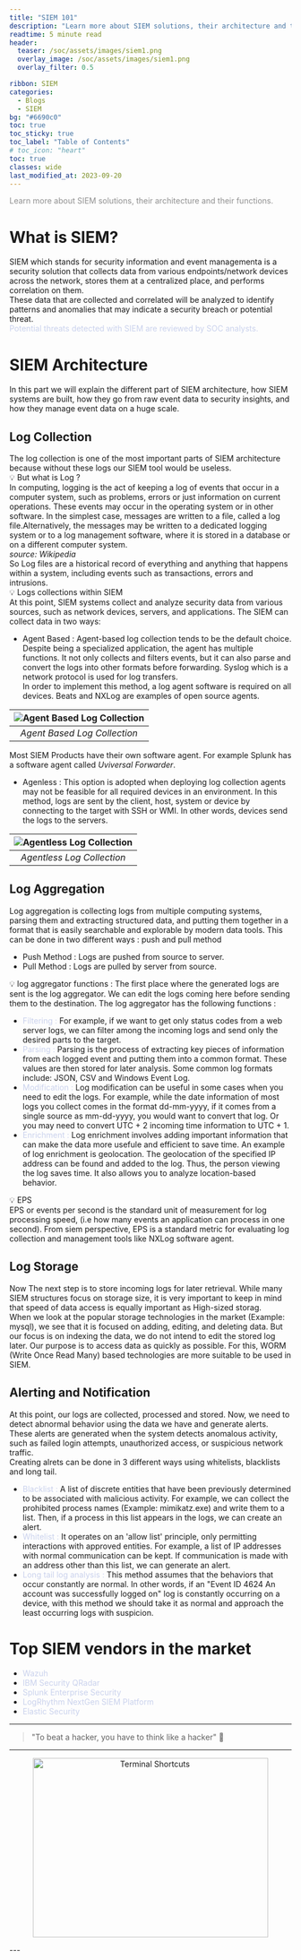 ```yaml
---
title: "SIEM 101"
description: "Learn more about SIEM solutions, their architecture and their functions."
readtime: 5 minute read
header:
  teaser: /soc/assets/images/siem1.png
  overlay_image: /soc/assets/images/siem1.png
  overlay_filter: 0.5

ribbon: SIEM
categories: 
  - Blogs
  - SIEM
bg: "#6690c0"
toc: true
toc_sticky: true
toc_label: "Table of Contents"
# toc_icon: "heart"
toc: true
classes: wide
last_modified_at: 2023-09-20
---
```

<span style="color:#909090">Learn more about SIEM solutions, their architecture and their functions.</span>


# What is SIEM?
SIEM which stands for security information and event managementa is a security solution that collects data from various endpoints/network devices across the network, stores them at a centralized place, and performs correlation on them.<br>
These data that are collected and correlated will be analyzed to identify patterns and anomalies that may indicate a security breach or potential threat.<br>
<span style="color:#cad2ed">Potential threats detected with SIEM are reviewed by SOC analysts. </span>

# SIEM Architecture
In this part we will explain the different part of SIEM architecture, how SIEM systems are built, how they go from raw event data to security insights, and how they manage event data on a huge scale.

## Log Collection
The log collection is one of the most important parts of SIEM architecture because without these logs our SIEM tool would be useless.<br>
💡 But what is Log ? <br>
In computing, logging is the act of keeping a log of events that occur in a computer system, such as problems, errors or just information on current operations. These events may occur in the operating system or in other software. In the simplest case, messages are written to a file, called a log file.Alternatively, the messages may be written to a dedicated logging system or to a log management software, where it is stored in a database or on a different computer system.<br>
*source: Wikipedia* <br>
So Log files are a historical record of everything and anything that happens within a system, including events such as transactions, errors and intrusions.<br>
💡 Logs collections within SIEM<br>
At this point, SIEM systems collect and analyze security data from various sources, such as network devices, servers, and applications. The SIEM can collect data in two ways:<br>
- Agent Based : Agent-based log collection tends to be the default choice. Despite being a specialized application, the agent has multiple functions. It not only collects and filters events, but it can also parse and convert the logs into other formats before forwarding.  Syslog which is a network protocol is used for log transfers.<br>
In order to implement this method, a log agent software is required on all devices. Beats and NXLog are examples of open source agents.

| ![Agent Based Log Collection](/assets/images/soc/siem101/agent-based.png) | 
|:--:| 
| *Agent Based Log Collection* |

Most SIEM Products have their own software agent. For example Splunk has a software agent called *Uviversal Forwarder*.

- Agenless : This option is adopted when deploying log collection agents may not be feasible for all required devices in an environment. In this method, logs are sent by the client, host, system or device by connecting to the target with SSH or WMI. In other words, devices send the logs to the servers.

| ![Agentless Log Collection](/assets/images/soc/siem101/agent-less.png) | 
|:--:| 
| *Agentless Log Collection* |

## Log Aggregation
Log aggregation is collecting logs from multiple computing systems, parsing them and extracting structured data, and putting them together in a format that is easily searchable and explorable by modern data tools. This can be done in two different ways : push and pull method
- Push Method : Logs are pushed from source to server.
- Pull Method : Logs are pulled by server from source.<br>

💡 log aggregator functions : 
The first place where the generated logs are sent is the log aggregator. We can edit the logs coming here before sending them to the destination. The log aggregator has the following functions : 
- <span style="color:#cad2ed">Filtering :</span>  For example, if we want to get only status codes from a web server logs, we can filter among the incoming logs and send only the desired parts to the target.
- <span style="color:#cad2ed">Parsing :</span> Parsing is the process of extracting key pieces of information from each logged event and putting them into a common format. These values are then stored for later analysis. Some common log formats include: JSON, CSV and Windows Event Log.
- <span style="color:#cad2ed">Modification :</span> Log modification can be useful in some cases when you need to edit the logs. For example, while the date information of most logs you collect comes in the format dd-mm-yyyy, if it comes from a single source as mm-dd-yyyy, you would want to convert that log. Or you may need to convert UTC + 2 incoming time information to UTC + 1.
- <span style="color:#cad2ed">Enrichment :</span> Log enrichment involves adding important information that can make the data more usefule and efficient to save time. An example of log enrichment is geolocation. The geolocation of the specified IP address can be found and added to the log. Thus, the person viewing the log saves time. It also allows you to analyze location-based behavior. <br>
   
💡 EPS<br>
EPS or events per second is the standard unit of measurement for log processing speed, (i.e how many events an application can process in one second). From siem perspective, EPS is a standard metric for evaluating log collection and management tools like NXLog software agent.

## Log Storage
Now The next step is to store incoming logs for later retrieval. While many SIEM structures focus on storage size, it is very important to keep in mind that speed of data access is equally important as High-sized storag.<br>
When we look at the popular storage technologies in the market (Example: mysql), we see that it is focused on adding, editing, and deleting data. But our focus is on indexing the data, we do not intend to edit the stored log later. Our purpose is to access data as quickly as possible. For this, WORM (Write Once Read Many) based technologies are more suitable to be used in SIEM. 

## Alerting and Notification
At this point, our logs are collected, processed and stored. Now, we need to detect abnormal behavior using the data we have and generate alerts. These alerts are generated when the system detects anomalous activity, such as failed login attempts, unauthorized access, or suspicious network traffic.<br>
Creating alrets can be done in 3 different ways using whitelists, blacklists and long tail.
- <span style="color:#cad2ed">Blacklist :</span> A list of discrete entities that have been previously determined to be associated with malicious activity. For example, we can collect the prohibited process names (Example: mimikatz.exe) and write them to a list. Then, if a process in this list appears in the logs, we can create an alert.
- <span style="color:#cad2ed">Whitelist :</span> It operates on an 'allow list' principle, only permitting interactions with approved entities. For example, a list of IP addresses with normal communication can be kept. If communication is made with an address other than this list, we can generate an alert.
- <span style="color:#cad2ed">Long tail log analysis :</span> This method assumes that the behaviors that occur constantly are normal. In other words, if an "Event ID 4624 An account was successfully logged on" log is constantly occurring on a device, with this method we should take it as normal and approach the least occurring logs with suspicion.<br>

# Top SIEM vendors in the market
- <span style="color:#cad2ed">Wazuh</span>
- <span style="color:#cad2ed"> IBM Security QRadar</span>
- <span style="color:#cad2ed">Splunk Enterprise Security</span>
- <span style="color:#cad2ed">LogRhythm NextGen SIEM Platform</span>
- <span style="color:#cad2ed">Elastic Security</span>

<hr>

> "To beat a hacker, you have to think like a hacker" 💙
<hr>
<p align="center">
  <img src="/assets/images/icons/cat.jpg" alt="Terminal Shortcuts" style="width:420px;height:320px;">
</p>
---
